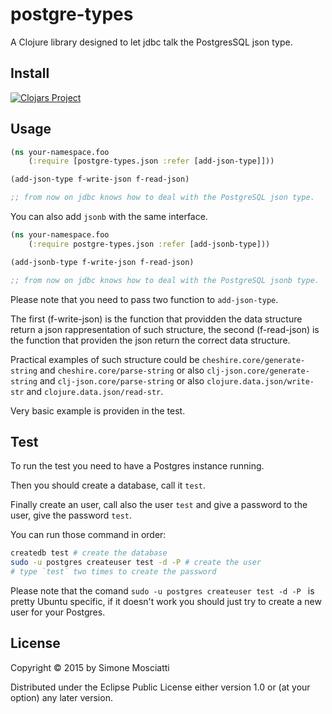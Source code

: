 # postgre-types

A Clojure library designed to let jdbc talk the PostgresSQL json type.

## Install

[![Clojars Project](http://clojars.org/postgre-types/latest-version.svg)](http://clojars.org/postgre-types)

## Usage

```clojure
(ns your-namespace.foo
    (:require [postgre-types.json :refer [add-json-type]]))

(add-json-type f-write-json f-read-json)

;; from now on jdbc knows how to deal with the PostgreSQL json type.

```

You can also add `jsonb` with the same interface.

```clojure
(ns your-namespace.foo
    (:require postgre-types.json :refer [add-jsonb-type]))

(add-jsonb-type f-write-json f-read-json)

;; from now on jdbc knows how to deal with the PostgreSQL jsonb type.

```

Please note that you need to pass two function to `add-json-type`.

The first (f-write-json) is the function that providden the data structure return a json rappresentation of such structure, the second (f-read-json) is the function that providen the json return the correct data structure.

Practical examples of such structure could be `cheshire.core/generate-string` and `cheshire.core/parse-string` or also `clj-json.core/generate-string` and `clj-json.core/parse-string` or also `clojure.data.json/write-str` and `clojure.data.json/read-str`.

Very basic example is providen in the test.

## Test

To run the test you need to have a Postgres instance running.

Then you should create a database, call it `test`.

Finally create an user, call also the user `test` and give a password to the user, give the password `test`.

You can run those command in order:

``` bash
createdb test # create the database
sudo -u postgres createuser test -d -P # create the user
# type `test` two times to create the password
```

Please note that the comand `sudo -u postgres createuser test -d -P ` is pretty Ubuntu specific, if it doesn't work you should just try to create a new user for your Postgres.

## License

Copyright © 2015 by Simone Mosciatti

Distributed under the Eclipse Public License either version 1.0 or (at
your option) any later version.
